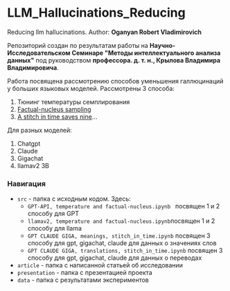 # LLM_Hallucinations_Reducing
Reducing llm hallucinations. Author: **Oganyan Robert Vladimirovich**

Репозиторий создан по результатам работы на **Научно-Исследовательском Семинаре "Методы интеллектуального анализа данных"** под руководством **профессора. д. т. н., Крылова Владимира Владимировича**.

Работа посвящена рассмотрению способов уменьшения галлюцинаций у больших языковых моделей. Рассмотрены 3 способа:

1. Тюнинг температуры семплирования
2. [Factual-nucleus sampling](https://arxiv.org/pdf/2206.04624) 
3. [A stitch in time saves nine](https://arxiv.org/abs/2307.03987)... 

Для разных моделей:

1. Chatgpt
2. Claude
3. Gigachat
4. llamav2 3B



### Навигация

* `src` - папка с исходным кодом. Здесь:
  * `GPT-API, temperature and factual-nucleus.ipynb ` посвящен 1 и 2 способу для GPT
  * `llamav2, temperature and factual-nucleus.ipynb`посвящен 1 и 2 способу для llama
  * `GPT CLAUDE GIGA, meanings, stitch_in_time.ipynb` посвящен 3 способу для gpt, gigachat, claude для данных о значениях слов
  * `GPT CLAUDE GIGA, translations, stitch_in_time.ipynb` посвящен 3 способу для gpt, gigachat, claude для данных о переводах
* `article` - папка с написанной статьей об исследовании
* `presentation` - папка с презентацией проекта
* `data` - папка с результатами экспериментов
